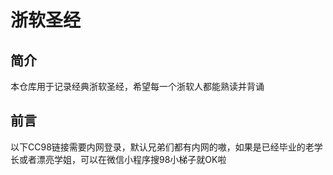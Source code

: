 # 浙软圣经
## 简介
本仓库用于记录经典浙软圣经，希望每一个浙软人都能熟读并背诵
## 前言
以下CC98链接需要内网登录，默认兄弟们都有内网的嗷，如果是已经毕业的老学长或者漂亮学姐，可以在微信小程序搜98小梯子就OK啦
